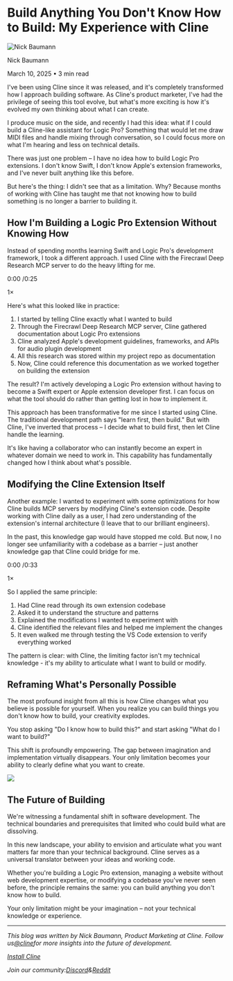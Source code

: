 # Build Anything You Don't Know How to Build: My Experience with Cline

![Nick Baumann](/_next/image?url=https%3A%2F%2Fcline.ghost.io%2Fcontent%2Fimages%2F2025%2F01%2FProfilePicture.jpg&w=96&q=75)

Nick Baumann

March 10, 2025 • 3 min read

I've been using Cline since it was released, and it's completely transformed how I approach building software. As Cline's product marketer, I've had the privilege of seeing this tool evolve, but what's more exciting is how it's evolved my own thinking about what I can create.

I produce music on the side, and recently I had this idea: what if I could build a Cline-like assistant for Logic Pro? Something that would let me draw MIDI files and handle mixing through conversation, so I could focus more on what I'm hearing and less on technical details.

There was just one problem – I have no idea how to build Logic Pro extensions. I don't know Swift, I don't know Apple's extension frameworks, and I've never built anything like this before.

But here's the thing: I didn't see that as a limitation. Why? Because months of working with Cline has taught me that not knowing how to build something is no longer a barrier to building it.

## How I'm Building a Logic Pro Extension Without Knowing How

Instead of spending months learning Swift and Logic Pro's development framework, I took a different approach. I used Cline with the Firecrawl Deep Research MCP server to do the heavy lifting for me.

0:00
/0:25

1×

Here's what this looked like in practice:

1. I started by telling Cline exactly what I wanted to build
2. Through the Firecrawl Deep Research MCP server, Cline gathered documentation about Logic Pro extensions
3. Cline analyzed Apple's development guidelines, frameworks, and APIs for audio plugin development
4. All this research was stored within my project repo as documentation
5. Now, Cline could reference this documentation as we worked together on building the extension

The result? I'm actively developing a Logic Pro extension without having to become a Swift expert or Apple extension developer first. I can focus on what the tool should do rather than getting lost in how to implement it.

This approach has been transformative for me since I started using Cline. The traditional development path says "learn first, then build." But with Cline, I've inverted that process – I decide what to build first, then let Cline handle the learning.

It's like having a collaborator who can instantly become an expert in whatever domain we need to work in. This capability has fundamentally changed how I think about what's possible.

## Modifying the Cline Extension Itself

Another example: I wanted to experiment with some optimizations for how Cline builds MCP servers by modifying Cline's extension code. Despite working with Cline daily as a user, I had zero understanding of the extension's internal architecture (I leave that to our brilliant engineers).

In the past, this knowledge gap would have stopped me cold. But now, I no longer see unfamiliarity with a codebase as a barrier – just another knowledge gap that Cline could bridge for me.

0:00
/0:33

1×

So I applied the same principle:

1. Had Cline read through its own extension codebase
2. Asked it to understand the structure and patterns
3. Explained the modifications I wanted to experiment with
4. Cline identified the relevant files and helped me implement the changes
5. It even walked me through testing the VS Code extension to verify everything worked

The pattern is clear: with Cline, the limiting factor isn't my technical knowledge - it's my ability to articulate what I want to build or modify.

## Reframing What's Personally Possible

The most profound insight from all this is how Cline changes what you believe is possible for yourself. When you realize you can build things you don't know how to build, your creativity explodes.

You stop asking "Do I know how to build this?" and start asking "What do I want to build?"

This shift is profoundly empowering. The gap between imagination and implementation virtually disappears. Your only limitation becomes your ability to clearly define what you want to create.

![](https://cline.ghost.io/content/images/2025/03/anythingispossible.gif)
## The Future of Building

We're witnessing a fundamental shift in software development. The technical boundaries and prerequisites that limited who could build what are dissolving.

In this new landscape, your ability to envision and articulate what you want matters far more than your technical background. Cline serves as a universal translator between your ideas and working code.

Whether you're building a Logic Pro extension, managing a website without web development expertise, or modifying a codebase you've never seen before, the principle remains the same: you can build anything you don't know how to build.

Your only limitation might be your imagination – not your technical knowledge or experience.

---

*This blog was written by Nick Baumann, Product Marketing at Cline. Follow us*[*@cline*](https://twitter.com/cline?ref=cline.ghost.io)*for more insights into the future of development.*

[*Install Cline*](https://marketplace.visualstudio.com/items?itemName=saoudrizwan.claude-dev&ref=cline.ghost.io)

*Join our community:*[*Discord*](https://discord.gg/cline?ref=cline.ghost.io)*&*[*Reddit*](https://reddit.com/r/cline?ref=cline.ghost.io)
